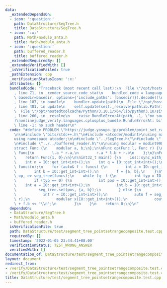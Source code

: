 ```yaml
---
data:
  _extendedDependsOn:
  - icon: ':question:'
    path: DataStructure/SegTree.h
    title: DataStructure/SegTree.h
  - icon: ':x:'
    path: Math/modulo_anta.h
    title: Math/modulo_anta.h
  - icon: ':question:'
    path: buffered_reader.h
    title: buffered_reader.h
  _extendedRequiredBy: []
  _extendedVerifiedWith: []
  _isVerificationFailed: true
  _pathExtension: cpp
  _verificationStatusIcon: ':x:'
  attributes: {}
  bundledCode: "Traceback (most recent call last):\n  File \"/opt/hostedtoolcache/Python/3.10.1/x64/lib/python3.10/site-packages/onlinejudge_verify/documentation/build.py\"\
    , line 71, in _render_source_code_stat\n    bundled_code = language.bundle(stat.path,\
    \ basedir=basedir, options={'include_paths': [basedir]}).decode()\n  File \"/opt/hostedtoolcache/Python/3.10.1/x64/lib/python3.10/site-packages/onlinejudge_verify/languages/cplusplus.py\"\
    , line 187, in bundle\n    bundler.update(path)\n  File \"/opt/hostedtoolcache/Python/3.10.1/x64/lib/python3.10/site-packages/onlinejudge_verify/languages/cplusplus_bundle.py\"\
    , line 401, in update\n    self.update(self._resolve(pathlib.Path(included), included_from=path))\n\
    \  File \"/opt/hostedtoolcache/Python/3.10.1/x64/lib/python3.10/site-packages/onlinejudge_verify/languages/cplusplus_bundle.py\"\
    , line 260, in _resolve\n    raise BundleErrorAt(path, -1, \"no such header\"\
    )\nonlinejudge_verify.languages.cplusplus_bundle.BundleErrorAt: bits/stdc++.h:\
    \ line -1: no such header\n"
  code: "#define PROBLEM \"https://judge.yosupo.jp/problem/point_set_range_composite\"\
    \n\n#include \"bits/stdc++.h\"\n#include <atcoder/modint>\nusing namespace std;\n\
    using namespace atcoder;\n\n#include \"../SegTree.h\"\n#include \"../../Math/modulo_anta.h\"\
    \n#include \"../../buffered_reader.h\"\n\nusing modular = modint998244353;\n\n\
    struct Func {\n    modular a, b;\n};\n\nFunc op(Func l, Func r) {\n    return\
    \ Func{\n        l.a * r.a,\n        r.a * l.b + r.b\n    };\n}\nFunc e() {\n\
    \    return Func{1, 0};\n}\n\nint32_t main() {\n    ios::sync_with_stdio(0); cin.tie(0);\n\
    \    int n = IO::get_int<int>();\n    int q = IO::get_int<int>();\n    vector<Func>\
    \ funcs(n);\n    for (auto& f : funcs) {\n        int a = IO::get_int<int>();\n\
    \        int b = IO::get_int<int>();\n        f = {a, b};\n    }\n\n    SegTree<Func,\
    \ op, e> seg_tree(funcs);\n    while (q--) {\n        int typ = IO::get_int<int>();\n\
    \        if (typ == 0) {\n            int pos = IO::get_int<int>();\n        \
    \    int a = IO::get_int<int>();\n            int b = IO::get_int<int>();\n  \
    \          seg_tree.set(pos, {a, b});\n        } else {\n            int l = IO::get_int<int>();\n\
    \            int r = IO::get_int<int>();\n            auto f = seg_tree.prod(l,\
    \ r);\n            modular x(IO::get_int<int>());\n            cout << f.a * x\
    \ + f.b << '\\n';\n        }\n    }\n    return 0;\n}\n"
  dependsOn:
  - DataStructure/SegTree.h
  - Math/modulo_anta.h
  - buffered_reader.h
  isVerificationFile: true
  path: DataStructure/test/segment_tree_pointsetrangecomposite.test.cpp
  requiredBy: []
  timestamp: '2022-01-05 23:44:41+08:00'
  verificationStatus: TEST_WRONG_ANSWER
  verifiedWith: []
documentation_of: DataStructure/test/segment_tree_pointsetrangecomposite.test.cpp
layout: document
redirect_from:
- /verify/DataStructure/test/segment_tree_pointsetrangecomposite.test.cpp
- /verify/DataStructure/test/segment_tree_pointsetrangecomposite.test.cpp.html
title: DataStructure/test/segment_tree_pointsetrangecomposite.test.cpp
---
```

